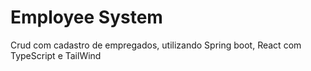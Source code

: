 
# Employee System

Crud com cadastro de empregados, utilizando Spring boot, React com TypeScript e TailWind




